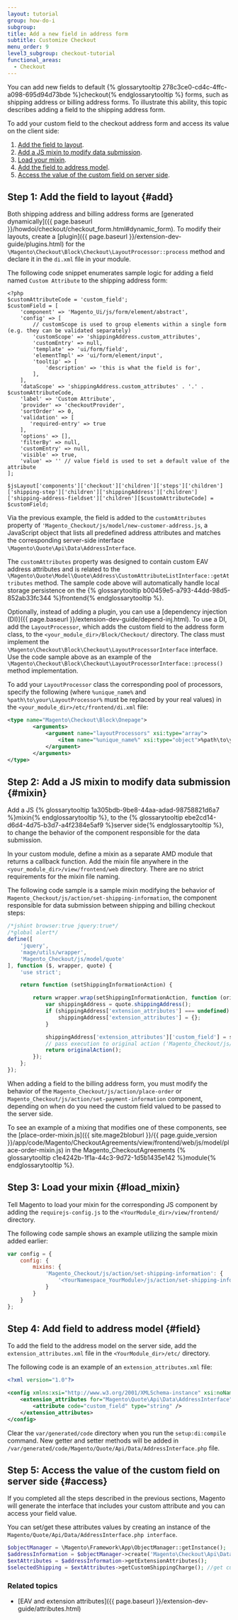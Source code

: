```yaml
---
layout: tutorial
group: how-do-i
subgroup:
title: Add a new field in address form
subtitle: Customize Checkout
menu_order: 9
level3_subgroup: checkout-tutorial
functional_areas:
  - Checkout
---
```


You can add new fields to default {% glossarytooltip 278c3ce0-cd4c-4ffc-a098-695d94d73bde %}checkout{% endglossarytooltip %} forms, such as shipping address or billing address forms. To illustrate this ability, this topic describes adding a field to the shipping address form.

To add your custom field to the checkout address form and access its value on the client side:

1. [Add the field to layout](#add).
2. [Add a JS mixin to modify data submission](#mixin).
3. [Load your mixin](#load_mixin).
4. [Add the field to address model](#field).
5. [Access the value of the custom field on server side](#access).

## Step 1: Add the field to layout {#add}

Both shipping address and billing address forms are [generated dynamically]({{ page.baseurl }}/howdoi/checkout/checkout_form.html#dynamic_form). To modify their layouts, create a [plugin]({{ page.baseurl }}/extension-dev-guide/plugins.html) for the `\Magento\Checkout\Block\Checkout\LayoutProcessor::process` method and declare it in the `di.xml` file in your module.

The following code snippet enumerates sample logic for adding a field named `Custom Attribute` to the shipping address form:

```php?start_inline=1
<?php
$customAttributeCode = 'custom_field';
$customField = [
    'component' => 'Magento_Ui/js/form/element/abstract',
    'config' => [
        // customScope is used to group elements within a single form (e.g. they can be validated separately)
        'customScope' => 'shippingAddress.custom_attributes',
        'customEntry' => null,
        'template' => 'ui/form/field',
        'elementTmpl' => 'ui/form/element/input',
        'tooltip' => [
            'description' => 'this is what the field is for',
        ],
    ],
    'dataScope' => 'shippingAddress.custom_attributes' . '.' . $customAttributeCode,
    'label' => 'Custom Attribute',
    'provider' => 'checkoutProvider',
    'sortOrder' => 0,
    'validation' => [
       'required-entry' => true
    ],
    'options' => [],
    'filterBy' => null,
    'customEntry' => null,
    'visible' => true,
    'value' => '' // value field is used to set a default value of the attribute
];

$jsLayout['components']['checkout']['children']['steps']['children']['shipping-step']['children']['shippingAddress']['children']['shipping-address-fieldset']['children'][$customAttributeCode] = $customField;
```

Via the previous example, the field is added to the `customAttributes` property of `'Magento_Checkout/js/model/new-customer-address.js`, a JavaScript object that lists all predefined address attributes and matches the corresponding server-side interface `\Magento\Quote\Api\Data\AddressInterface`.

The `customAttributes` property was designed to contain custom EAV address attributes and is related to the `\Magento\Quote\Model\Quote\Address\CustomAttributeListInterface::getAttributes` method. The sample code above will automatically handle local storage persistence on the {% glossarytooltip b00459e5-a793-44dd-98d5-852ab33fc344 %}frontend{% endglossarytooltip %}.

Optionally, instead of adding a plugin, you can use a [dependency injection (DI)]({{ page.baseurl }}/extension-dev-guide/depend-inj.html). To use a DI, add the `LayoutProcessor`, which adds the custom field to the address form class, to the `<your_module_dir>/Block/Checkout/` directory. The class must implement the `\Magento\Checkout\Block\Checkout\LayoutProcessorInterface` interface. Use the code sample above as an example of the `\Magento\Checkout\Block\Checkout\LayoutProcessorInterface::process()` method implementation.

To add your `LayoutProcessor` class the corresponding pool of processors, specify the following (where `%unique_name%` and `%path\to\your\LayoutProcessor%` must be replaced by your real values) in the `<your_module_dir>/etc/frontend/di.xml` file:

```xml
<type name="Magento\Checkout\Block\Onepage">
        <arguments>
            <argument name="layoutProcessors" xsi:type="array">
                <item name="%unique_name%" xsi:type="object">%path\to\your\LayoutProcessor%</item>
            </argument>
        </arguments>
</type>
```

## Step 2: Add a JS mixin to modify data submission {#mixin}

Add a JS {% glossarytooltip 1a305bdb-9be8-44aa-adad-98758821d6a7 %}mixin{% endglossarytooltip %}, to the {% glossarytooltip ebe2cd14-d6d4-4d75-b3d7-a4f2384e5af9 %}server side{% endglossarytooltip %}, to change the behavior of the component responsible for the data submission.

In your custom module, define a mixin as a separate AMD module that returns a callback function. Add the mixin file anywhere in the `<your_module_dir>/view/frontend/web` directory. There are no strict requirements for the mixin file naming.

The following code sample is a sample mixin modifying the behavior of `Magento_Checkout/js/action/set-shipping-information`, the component responsible for data submission between shipping and billing checkout steps:

```js
/*jshint browser:true jquery:true*/
/*global alert*/
define([
    'jquery',
    'mage/utils/wrapper',
    'Magento_Checkout/js/model/quote'
], function ($, wrapper, quote) {
    'use strict';

    return function (setShippingInformationAction) {

        return wrapper.wrap(setShippingInformationAction, function (originalAction) {
            var shippingAddress = quote.shippingAddress();
            if (shippingAddress['extension_attributes'] === undefined) {
                shippingAddress['extension_attributes'] = {};
            }

            shippingAddress['extension_attributes']['custom_field'] = shippingAddress.customAttributes['custom_field'];
            // pass execution to original action ('Magento_Checkout/js/action/set-shipping-information')
            return originalAction();
        });
    };
});
```

When adding a field to the billing address form, you must modify the behavior of the `Magento_Checkout/js/action/place-order` or `Magento_Checkout/js/action/set-payment-information` component, depending on when do you need the custom field valued to be passed to the server side.

To see an example of a mixing that modifies one of these components, see the [place-order-mixin.js]({{ site.mage2bloburl }}/{{ page.guide_version }}/app/code/Magento/CheckoutAgreements/view/frontend/web/js/model/place-order-mixin.js) in the Magento_CheckoutAgreements {% glossarytooltip c1e4242b-1f1a-44c3-9d72-1d5b1435e142 %}module{% endglossarytooltip %}.

## Step 3: Load your mixin {#load_mixin}

Tell Magento to load your mixin for the corresponding JS component by adding the `requirejs-config.js` to the `<YourModule_dir>/view/frontend/` directory.

The following code sample shows an example utilizing the sample mixin added earlier:

```js
var config = {
    config: {
        mixins: {
            'Magento_Checkout/js/action/set-shipping-information': {
                '<YourNamespace_YourModule>/js/action/set-shipping-information-mixin': true
            }
        }
    }
};
```

## Step 4: Add field to address model {#field}

To add the field to the address model on the server side, add the `extension_attributes.xml` file in the `<YourModule_dir>/etc/` directory.

The following code is an example of an `extension_attributes.xml` file:

```xml
<?xml version="1.0"?>

<config xmlns:xsi="http://www.w3.org/2001/XMLSchema-instance" xsi:noNamespaceSchemaLocation="urn:magento:framework:Api/etc/extension_attributes.xsd">
    <extension_attributes for="Magento\Quote\Api\Data\AddressInterface">
        <attribute code="custom_field" type="string" />
    </extension_attributes>
</config>
```

Clear the `var/generated/code` directory when you run the `setup:di:compile` command. New getter and setter methods will be added in `/var/generated/code/Magento/Quote/Api/Data/AddressInterface.php` file.

## Step 5: Access the value of the custom field on server side {#access}

If you completed all the steps described in the previous sections, Magento will generate the interface that includes your custom attribute and you can access your field value.

You can set/get these attributes values by creating an instance of the  `Magento/Quote/Api/Data/AddressInterface.php interface`.

```php
$objectManager = \Magento\Framework\App\ObjectManager::getInstance();
$addressInformation = $objectManager->create('Magento\Checkout\Api\Data\ShippingInformationInterface');
$extAttributes = $addressInformation->getExtensionAttributes();
$selectedShipping = $extAttributes->getCustomShippingCharge(); //get custom attribute data.
```

### Related topics

- [EAV and extension attributes]({{ page.baseurl }}/extension-dev-guide/attributes.html)
